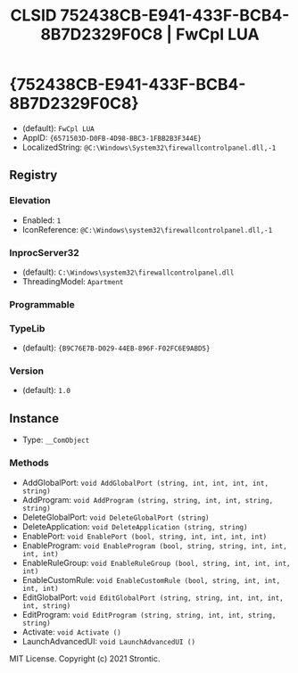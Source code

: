 ﻿---
title: "CLSID 752438CB-E941-433F-BCB4-8B7D2329F0C8 | FwCpl LUA"
excerpt: What is COM-Object CLSID 752438CB-E941-433F-BCB4-8B7D2329F0C8?
---

# {752438CB-E941-433F-BCB4-8B7D2329F0C8}

* (default): `FwCpl LUA`
* AppID: `{6571503D-D0FB-4D98-BBC3-1FBB2B3F344E}`
* LocalizedString: `@C:\Windows\System32\firewallcontrolpanel.dll,-1`

## Registry


### Elevation

* Enabled: `1`
* IconReference: `@C:\Windows\system32\firewallcontrolpanel.dll,-1`

### InprocServer32

* (default): `C:\Windows\system32\firewallcontrolpanel.dll`
* ThreadingModel: `Apartment`

### Programmable


### TypeLib

* (default): `{B9C76E7B-D029-44EB-896F-F02FC6E9ABD5}`

### Version

* (default): `1.0`

## Instance

* Type: `__ComObject`

### Methods

* AddGlobalPort: `void AddGlobalPort (string, int, int, int, int, string)`
* AddProgram: `void AddProgram (string, string, int, int, string, string)`
* DeleteGlobalPort: `void DeleteGlobalPort (string)`
* DeleteApplication: `void DeleteApplication (string, string)`
* EnablePort: `void EnablePort (bool, string, int, int, int, int)`
* EnableProgram: `void EnableProgram (bool, string, string, int, int, int, int)`
* EnableRuleGroup: `void EnableRuleGroup (bool, string, int, int, int, int)`
* EnableCustomRule: `void EnableCustomRule (bool, string, int, int, int, int)`
* EditGlobalPort: `void EditGlobalPort (string, string, int, int, int, int, string)`
* EditProgram: `void EditProgram (string, string, int, int, string, string)`
* Activate: `void Activate ()`
* LaunchAdvancedUI: `void LaunchAdvancedUI ()`

MIT License. Copyright (c) 2021 Strontic.


